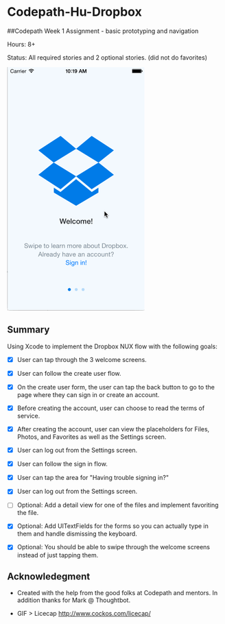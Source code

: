 # Codepath-Hu-Dropbox


##Codepath Week 1 Assignment - basic prototyping and navigation

Hours: 8+

Status: All required stories and 2 optional stories. (did not do favorites)

![GIF Walkthrough](/assets/hu-dropbox-overview.gif)


## Summary
Using Xcode to implement the Dropbox NUX flow with the following goals:

* [x] User can tap through the 3 welcome screens.
* [x] User can follow the create user flow.
* [x] On the create user form, the user can tap the back button to go to the page where they can sign in or create an account.
* [x] Before creating the account, user can choose to read the terms of service.
* [x] After creating the account, user can view the placeholders for Files, Photos, and Favorites as well as the Settings screen.
* [x] User can log out from the Settings screen.
* [x] User can follow the sign in flow.
* [x] User can tap the area for "Having trouble signing in?"
* [x] User can log out from the Settings screen.

* [ ] Optional: Add a detail view for one of the files and implement favoriting the file.
* [x] Optional: Add UITextFields for the forms so you can actually type in them and handle dismissing the keyboard.
* [x] Optional: You should be able to swipe through the welcome screens instead of just tapping them.

## Acknowledegment

- Created with the help from the good folks at Codepath and mentors. In addition thanks for Mark @ Thoughtbot. 

- GIF > Licecap http://www.cockos.com/licecap/

